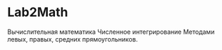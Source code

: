 # Lab2Math
Вычислительная математика
Численное интегрирование Методами левых, правых, средних прямоугольников.
